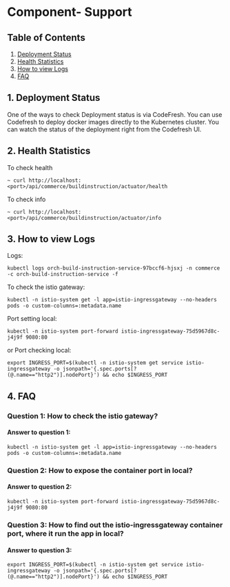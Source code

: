 # Component- Support

## Table of Contents
1. [Deployment Status](#1-deployment-status)
2. [Health Statistics](#2-health-statistics)
3. [How to view Logs](#3-how-to-view-logs)
4. [FAQ](#4-faq)

## 1. Deployment Status
One of the ways to check Deployment status is via CodeFresh. You can use Codefresh to deploy docker images directly to the Kubernetes cluster. You can watch the status of the deployment right from the Codefresh UI.

   
   
## 2. Health Statistics


To check health 
```
~ curl http://localhost:<port>/api/commerce/buildinstruction/actuator/health
```
To check info
```
~ curl http://localhost:<port>/api/commerce/buildinstruction/actuator/info
```

  
## 3. How to view Logs
Logs:
```
kubectl logs orch-build-instruction-service-97bccf6-hjsxj -n commerce -c orch-build-instruction-service -f
```
To check the istio gateway:
```
kubectl -n istio-system get -l app=istio-ingressgateway --no-headers pods -o custom-columns=:metadata.name
```
Port setting local:
```
kubectl -n istio-system port-forward istio-ingressgateway-75d5967d8c-j4j9f 9080:80
```
or
Port checking local:
```
export INGRESS_PORT=$(kubectl -n istio-system get service istio-ingressgateway -o jsonpath='{.spec.ports[?(@.name=="http2")].nodePort}') && echo $INGRESS_PORT

```
   
## 4. FAQ


### Question 1: How to check the istio gateway?


#### Answer to question 1:


```
kubectl -n istio-system get -l app=istio-ingressgateway --no-headers pods -o custom-columns=:metadata.name
```


### Question 2: How to expose the container port in local? 


#### Answer to question 2:

```
kubectl -n istio-system port-forward istio-ingressgateway-75d5967d8c-j4j9f 9080:80
```


### Question 3: How to find out the istio-ingressgateway container port, where it run the app in local? 


#### Answer to question 3:


```
export INGRESS_PORT=$(kubectl -n istio-system get service istio-ingressgateway -o jsonpath='{.spec.ports[?(@.name=="http2")].nodePort}') && echo $INGRESS_PORT
```
